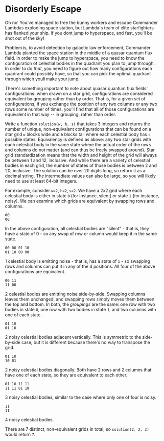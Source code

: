 Disorderly Escape
=================

Oh no! You've managed to free the bunny workers and escape Commander Lambdas exploding space station, but Lambda's team of elite starfighters has flanked your ship. If you dont jump to hyperspace, and fast, you'll be shot out of the sky!

Problem is, to avoid detection by galactic law enforcement, Commander Lambda planted the space station in the middle of a quasar quantum flux field. In order to make the jump to hyperspace, you need to know the configuration of celestial bodies in the quadrant you plan to jump through. In order to do *that*, you need to figure out how many configurations each quadrant could possibly have, so that you can pick the optimal quadrant through which youll make your jump.

There's something important to note about quasar quantum flux fields' configurations: when drawn on a star grid, configurations are considered equivalent by grouping rather than by order. That is, for a given set of configurations, if you exchange the position of any two columns or any two rows some number of times, you'll find that all of those configurations are equivalent in that way -- in grouping, rather than order.

Write a function `solution(w, h, s)` that takes 3 integers and returns the number of unique, non-equivalent configurations that can be found on a star grid `w` blocks wide and `h` blocks tall where each celestial body has `s` possible states. Equivalency is defined as above: any two star grids with each celestial body in the same state where the actual order of the rows and columns do not matter (and can thus be freely swapped around). Star grid standardization means that the width and height of the grid will always be between 1 and 12, inclusive. And while there are a variety of celestial bodies in each grid, the number of states of those bodies is between 2 and 20, inclusive. The solution can be over 20 digits long, so return it as a decimal string. The intermediate values can also be large, so you will likely need to use at least 64-bit integers.

For example, consider `w=2`, `h=2`, `s=2`. We have a 2x2 grid where each celestial body is either in state `0` (for instance, silent) or state `1` (for instance, noisy). We can examine which grids are equivalent by swapping rows and columns.
```
00
00
```
In the above configuration, all celestial bodies are "silent" - that is, they have a state of 0 - so any swap of row or column would keep it in the same state.
```
00 00 01 10
01 10 00 00
```
1 celestial body is emitting noise - that is, has a state of `1` - so swapping rows and columns can put it in any of the 4 positions. All four of the above configurations are equivalent.
```
00 11
11 00
```
2 celestial bodies are emitting noise side-by-side. Swapping columns leaves them unchanged, and swapping rows simply moves them between the top and bottom. In both, the *groupings* are the same: one row with two bodies in state `0`, one row with two bodies in state `1`, and two columns with one of each state.
```
01 10
01 10
```
2 noisy celestial bodies adjacent vertically. This is symmetric to the side-by-side case, but it is different because there's no way to transpose the grid.
```
01 10
10 01
```
2 noisy celestial bodies diagonally. Both have 2 rows and 2 columns that have one of each state, so they are equivalent to each other.
```
01 10 11 11
11 11 01 10
```
3 noisy celestial bodies, similar to the case where only one of four is noisy.
```
11
11
```
4 noisy celestial bodies.

There are 7 distinct, non-equivalent grids in total, so `solution(2, 2, 2)` would return `7`.